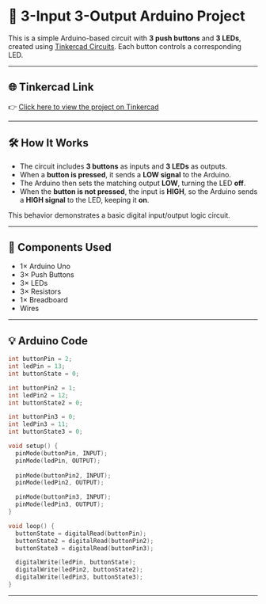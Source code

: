 # 🔌 3-Input 3-Output Arduino Project

This is a simple Arduino-based circuit with **3 push buttons** and **3 LEDs**, created using [Tinkercad Circuits](https://www.tinkercad.com/). Each button controls a corresponding LED.

---

## 🌐 Tinkercad Link

👉 [Click here to view the project on Tinkercad](https://www.tinkercad.com/things/j2grzfGeZDa-brave-stantia-jofo)

---

## 🛠️ How It Works

- The circuit includes **3 buttons** as inputs and **3 LEDs** as outputs.
- When a **button is pressed**, it sends a **LOW signal** to the Arduino.
- The Arduino then sets the matching output **LOW**, turning the LED **off**.
- When the **button is not pressed**, the input is **HIGH**, so the Arduino sends a **HIGH signal** to the LED, keeping it **on**.

This behavior demonstrates a basic digital input/output logic circuit.

---

## 🔢 Components Used

- 1× Arduino Uno  
- 3× Push Buttons  
- 3× LEDs
- 3× Resistors 
- 1× Breadboard  
- Wires  

---

## 💡 Arduino Code

```cpp
int buttonPin = 2;
int ledPin = 13;
int buttonState = 0;

int buttonPin2 = 1;
int ledPin2 = 12;
int buttonState2 = 0;

int buttonPin3 = 0;
int ledPin3 = 11;
int buttonState3 = 0;

void setup() {
  pinMode(buttonPin, INPUT);
  pinMode(ledPin, OUTPUT);
  
  pinMode(buttonPin2, INPUT);
  pinMode(ledPin2, OUTPUT);

  pinMode(buttonPin3, INPUT);
  pinMode(ledPin3, OUTPUT);
}

void loop() {
  buttonState = digitalRead(buttonPin);
  buttonState2 = digitalRead(buttonPin2); 
  buttonState3 = digitalRead(buttonPin3);

  digitalWrite(ledPin, buttonState);
  digitalWrite(ledPin2, buttonState2);
  digitalWrite(ledPin3, buttonState3);
}
```

---

